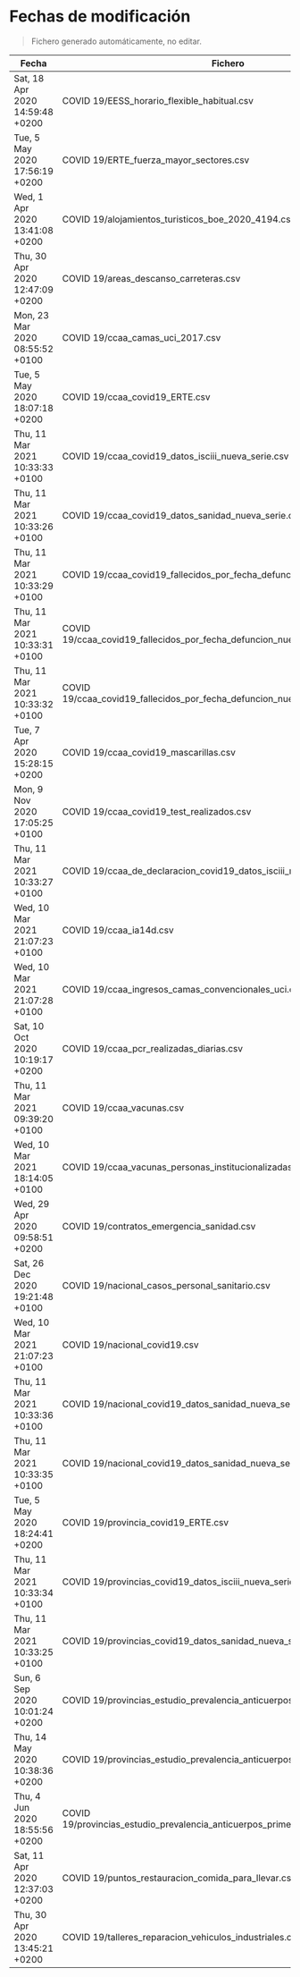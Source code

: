 # Fechas de modificación

> Fichero generado automáticamente, no editar.

| Fecha                           | Fichero                  |
|---------------------------------|--------------------------|
| Sat, 18 Apr 2020 14:59:48 +0200  | COVID 19/EESS_horario_flexible_habitual.csv |
| Tue, 5 May 2020 17:56:19 +0200  | COVID 19/ERTE_fuerza_mayor_sectores.csv |
| Wed, 1 Apr 2020 13:41:08 +0200  | COVID 19/alojamientos_turisticos_boe_2020_4194.csv |
| Thu, 30 Apr 2020 12:47:09 +0200  | COVID 19/areas_descanso_carreteras.csv |
| Mon, 23 Mar 2020 08:55:52 +0100  | COVID 19/ccaa_camas_uci_2017.csv |
| Tue, 5 May 2020 18:07:18 +0200  | COVID 19/ccaa_covid19_ERTE.csv |
| Thu, 11 Mar 2021 10:33:33 +0100  | COVID 19/ccaa_covid19_datos_isciii_nueva_serie.csv |
| Thu, 11 Mar 2021 10:33:26 +0100  | COVID 19/ccaa_covid19_datos_sanidad_nueva_serie.csv |
| Thu, 11 Mar 2021 10:33:29 +0100  | COVID 19/ccaa_covid19_fallecidos_por_fecha_defuncion_nueva_serie.csv |
| Thu, 11 Mar 2021 10:33:31 +0100  | COVID 19/ccaa_covid19_fallecidos_por_fecha_defuncion_nueva_serie_long.csv |
| Thu, 11 Mar 2021 10:33:32 +0100  | COVID 19/ccaa_covid19_fallecidos_por_fecha_defuncion_nueva_serie_original.csv |
| Tue, 7 Apr 2020 15:28:15 +0200  | COVID 19/ccaa_covid19_mascarillas.csv |
| Mon, 9 Nov 2020 17:05:25 +0100  | COVID 19/ccaa_covid19_test_realizados.csv |
| Thu, 11 Mar 2021 10:33:27 +0100  | COVID 19/ccaa_de_declaracion_covid19_datos_isciii_nueva_serie.csv |
| Wed, 10 Mar 2021 21:07:23 +0100  | COVID 19/ccaa_ia14d.csv |
| Wed, 10 Mar 2021 21:07:28 +0100  | COVID 19/ccaa_ingresos_camas_convencionales_uci.csv |
| Sat, 10 Oct 2020 10:19:17 +0200  | COVID 19/ccaa_pcr_realizadas_diarias.csv |
| Thu, 11 Mar 2021 09:39:20 +0100  | COVID 19/ccaa_vacunas.csv |
| Wed, 10 Mar 2021 18:14:05 +0100  | COVID 19/ccaa_vacunas_personas_institucionalizadas.csv |
| Wed, 29 Apr 2020 09:58:51 +0200  | COVID 19/contratos_emergencia_sanidad.csv |
| Sat, 26 Dec 2020 19:21:48 +0100  | COVID 19/nacional_casos_personal_sanitario.csv |
| Wed, 10 Mar 2021 21:07:23 +0100  | COVID 19/nacional_covid19.csv |
| Thu, 11 Mar 2021 10:33:36 +0100  | COVID 19/nacional_covid19_datos_sanidad_nueva_serie.csv |
| Thu, 11 Mar 2021 10:33:35 +0100  | COVID 19/nacional_covid19_datos_sanidad_nueva_serie_grupos_edad.csv |
| Tue, 5 May 2020 18:24:41 +0200  | COVID 19/provincia_covid19_ERTE.csv |
| Thu, 11 Mar 2021 10:33:34 +0100  | COVID 19/provincias_covid19_datos_isciii_nueva_serie.csv |
| Thu, 11 Mar 2021 10:33:25 +0100  | COVID 19/provincias_covid19_datos_sanidad_nueva_serie.csv |
| Sun, 6 Sep 2020 10:01:24 +0200  | COVID 19/provincias_estudio_prevalencia_anticuerpos_final.csv |
| Thu, 14 May 2020 10:38:36 +0200  | COVID 19/provincias_estudio_prevalencia_anticuerpos_primera_ronda.csv |
| Thu, 4 Jun 2020 18:55:56 +0200  | COVID 19/provincias_estudio_prevalencia_anticuerpos_primera_y_segunda_ronda.csv |
| Sat, 11 Apr 2020 12:37:03 +0200  | COVID 19/puntos_restauracion_comida_para_llevar.csv |
| Thu, 30 Apr 2020 13:45:21 +0200  | COVID 19/talleres_reparacion_vehiculos_industriales.csv |

